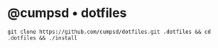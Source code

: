 # @cumpsd • dotfiles

`git clone https://github.com/cumpsd/dotfiles.git .dotfiles && cd .dotfiles && ./install`
